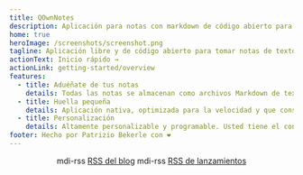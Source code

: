 ```yaml
---
title: QOwnNotes
description: Aplicación para notas con markdown de código abierto para Linux, macOS y Windows que funciona con Notas de Nextcloud
home: true
heroImage: /screenshots/screenshot.png
tagline: Aplicación libre y de código abierto para tomar notas de texto con markdown e integración con Nextcloud/Owncloud
actionText: Inicio rápido →
actionLink: getting-started/overview
features:
  - title: Aduéñate de tus notas
    details: Todas las notas se almacenan como archivos Markdown de texto plano en su ordenador, sin «bloqueo de vendedor». Utilice servicios de sincronización como Nextcloud para sincronizar notas entre dispositivos.
  - title: Huella pequeña
    details: Aplicación nativa, optimizada para la velocidad y que consume pocos recursos de memoria y procesador.
  - title: Personalización
    details: Altamente personalizable y programable. Usted tiene el control de cómo quiere trabajar con sus notas.
footer: Hecho por Patrizio Bekerle con ❤️
---
```


<div class="rss-block">
    <v-chip outlined><v-icon left>mdi-rss</v-icon> <a href="https://feeds.feedburner.com/QOwnNotesBlog">RSS del blog</a></v-chip>
    <v-chip outlined><v-icon left>mdi-rss</v-icon> <a href="https://feeds.feedburner.com/QOwnNotesReleases">RSS de lanzamientos</a></v-chip>
</div>

<Poll />

<style>
    .rss-block { text-align: center; margin-bottom: 20px; }
</style>
